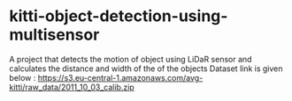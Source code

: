 # kitti-object-detection-using-multisensor
A project that detects the motion of object using LiDaR sensor and calculates the distance and width of the of the objects
Dataset link is given below :
 https://s3.eu-central-1.amazonaws.com/avg-kitti/raw_data/2011_10_03_calib.zip
